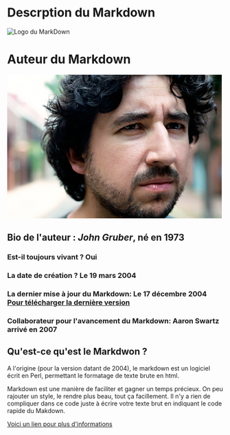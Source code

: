 # Descrption du Markdown

![Logo du MarkDown](https://upload.wikimedia.org/wikipedia/commons/thumb/4/48/Markdown-mark.svg/208px-Markdown-mark.svg.png)

# Auteur du Markdown 


![Logo de John Gruber](/John_Gruber.jpeg)


 
## Bio de l'auteur : *John Gruber*, né en 1973
### Est-il toujours vivant ? Oui
### La date de création ? Le 19 mars 2004
### La dernier mise à jour du Markdown: Le 17 décembre 2004 [Pour télécharger la dernière version](daringfireball.net/projects/downloads/Markdown_1.0.1.zip)
### Collaborateur pour l'avancement du Markdown: Aaron Swartz arrivé en 2007



## Qu'est-ce qu'est le Markdwon ?

A l'origine (pour la version datant de 2004), le markdown est un logiciel écrit en Perl, permettant le formatage de texte brute en html. 

Markdown est une manière de faciliter et gagner un temps précieux. On peu rajouter un style, le rendre plus beau, tout ça facillement. Il n'y a rien de compliquer dans ce code juste à écrire votre texte brut en indiquant le code rapide du Makdown. 


[Voici un lien pour plus d'informations](https://fr.wikipedia.org/wiki/MultiMarkdown)
